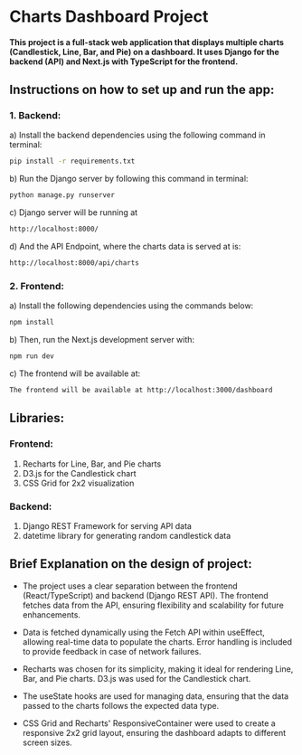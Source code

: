 # Charts Dashboard Project
#### This project is a full-stack web application that displays multiple charts (Candlestick, Line, Bar, and Pie) on a dashboard. It uses Django for the backend (API) and Next.js with TypeScript for the frontend.

## Instructions on how to set up and run the app:
### 1. Backend:
a) Install the backend dependencies using the following command in terminal:
```bash
pip install -r requirements.txt
```
b) Run the Django server by following this command in terminal:
```bash
python manage.py runserver
```
c) Django server will be running at
```bash
http://localhost:8000/
```
d) And the API Endpoint, where the charts data is served at is:
```bash
http://localhost:8000/api/charts
```

### 2. Frontend:
a) Install the following dependencies using the commands below:
```bash
npm install
```
b) Then, run the Next.js development server with:
```bash
npm run dev
```
c) The frontend will be available at:
```bash
The frontend will be available at http://localhost:3000/dashboard
```

## Libraries:
### Frontend:
1. Recharts for Line, Bar, and Pie charts
2. D3.js for the Candlestick chart
3. CSS Grid for 2x2 visualization
### Backend:
1. Django REST Framework for serving API data
2. datetime library for generating random candlestick data

## Brief Explanation on the design of project:

- The project uses a clear separation between the frontend (React/TypeScript) and backend (Django REST API). The frontend fetches data from the API, ensuring flexibility and scalability for future enhancements.

- Data is fetched dynamically using the Fetch API within useEffect, allowing real-time data to populate the charts. Error handling is included to provide feedback in case of network failures.

- Recharts was chosen for its simplicity, making it ideal for rendering Line, Bar, and Pie charts. D3.js was used for the Candlestick chart.

- The useState hooks are used for managing data, ensuring that the data passed to the charts follows the expected data type.

- CSS Grid and Recharts' ResponsiveContainer were used to create a responsive 2x2 grid layout, ensuring the dashboard adapts to different screen sizes.
